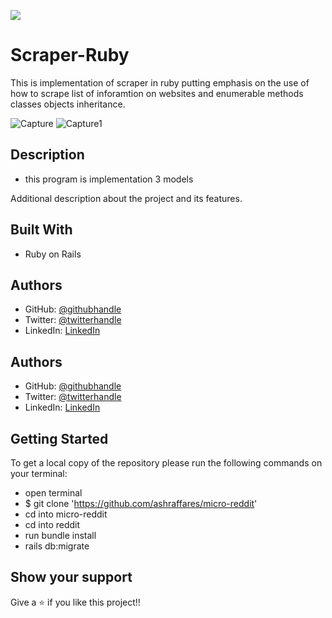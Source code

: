 ![](https://img.shields.io/badge/Microverse-blueviolet)

# Scraper-Ruby

 This is implementation of scraper in ruby putting emphasis on the use of how to scrape list of inforamtion on websites and enumerable methods classes objects inheritance.

![Capture](https://user-images.githubusercontent.com/37639594/109302596-2c386480-7842-11eb-86fb-3eea5b6ef6ef.PNG)
![Capture1](https://user-images.githubusercontent.com/37639594/109302598-2d699180-7842-11eb-8b5c-97896a54f8db.PNG)

## Description
- this program is implementation 3 models 

Additional description about the project and its features.

## Built With
- Ruby on Rails

## Authors
- GitHub: [@githubhandle](https://github.com/ashraffares/http-ashraffares.github.io-)
- Twitter: [@twitterhandle](https://twitter.com/Fares09301164)
- LinkedIn: [LinkedIn](https://www.linkedin.com/in/fares-ashraf-382a35176/)

## Authors
- GitHub: [@githubhandle](https://github.com/nganifaith)
- Twitter: [@twitterhandle](https://twitter.com/Bright_Ngani)
- LinkedIn: [LinkedIn](https://www.linkedin.com/in/ngani-faith/)



## Getting Started
To get a local copy of the repository please run the following commands on your terminal:
- open terminal
- $ git clone 'https://github.com/ashraffares/micro-reddit'
- cd into micro-reddit
- cd into reddit
- run bundle install
- rails db:migrate

## Show your support

Give a ⭐️ if you like this project!!